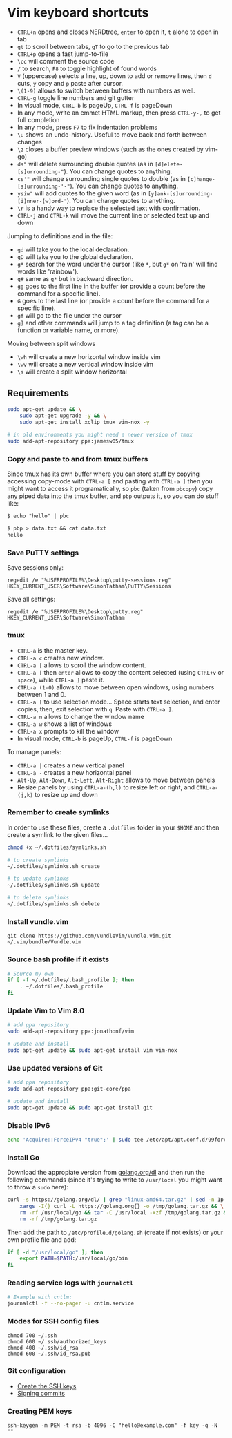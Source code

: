 # Vim keyboard shortcuts

* `CTRL+n` opens and closes NERDtree, `enter` to open it, `t` alone to open in tab
* `gt` to scroll between tabs, `gT` to go to the previous tab
* `CTRL+p` opens a fast jump-to-file
* `\cc` will comment the source code
* `/` to search, `F8` to toggle highlight of found words
* `V` (uppercase) selects a line, up, down to add or remove lines, then `d` cuts, `y` copy and `p` paste after cursor.
* `\(1-9)` allows to switch between buffers with numbers as well.
* `CTRL-g` toggle line numbers and git gutter
* In visual mode, `CTRL-b` is pageUp, `CTRL-f` is pageDown
* In any mode, write an emmet HTML markup, then press `CTRL-y-,` to get full completion
* In any mode, press `F7` to fix indentation problems
* `\u` shows an undo-history. Useful to move back and forth between changes
* `\z` closes a buffer preview windows (such as the ones created by vim-go)
* `ds"` will delete surrounding double quotes (as in `[d]elete-[s]urrounding-"`). You can change quotes to anything.
* `cs'"` will change surrounding single quotes to double (as in `[c]hange-[s]urrounding-'-"`). You can change quotes to anything.
* `ysiw"` will add quotes to the given word (as in `[y]ank-[s]urrounding-[i]nner-[w]ord-"`). You can change quotes to anything.
* `\r` is a handy way to replace the selected text with confirmation.
* `CTRL-j` and `CTRL-k` will move the current line or selected text up and down

Jumping to definitions and in the file:
* `gd` will take you to the local declaration.
* `gD` will take you to the global declaration.
* `g*` search for the word under the cursor (like `*`, but `g*` on 'rain' will find words like 'rainbow').
* `g#` same as `g*` but in backward direction.
* `gg` goes to the first line in the buffer (or provide a count before the command for a specific line).
* `G` goes to the last line (or provide a count before the command for a specific line).
* `gf` will go to the file under the cursor
* `g]` and other commands will jump to a tag definition (a tag can be a function or variable name, or more).

Moving between split windows
* `\wh` will create a new horizontal window inside vim
* `\wv` will create a new vertical window inside vim
* `\s` will create a split window horizontal
## Requirements

```bash
sudo apt-get update && \
    sudo apt-get upgrade -y && \
    sudo apt-get install xclip tmux vim-nox -y
    
# in old environments you might need a newer version of tmux
sudo add-apt-repository ppa:jamesw05/tmux
```

### Copy and paste to and from tmux buffers

Since tmux has its own buffer where you can store stuff by copying accessing copy-mode with `CTRL-a [` and pasting with `CTRL-a ]` then
you might want to access it programatically, so `pbc` (taken from `pbcopy`) copy any piped data into the tmux buffer, and `pbp` outputs
it, so you can do stuff like:

```txt
$ echo "hello" | pbc

$ pbp > data.txt && cat data.txt
hello
```

### Save PuTTY settings

Save sessions only:
```
regedit /e "%USERPROFILE%\Desktop\putty-sessions.reg" HKEY_CURRENT_USER\Software\SimonTatham\PuTTY\Sessions
```

Save all settings:
```
regedit /e "%USERPROFILE%\Desktop\putty.reg" HKEY_CURRENT_USER\Software\SimonTatham
```

### tmux

* `CTRL-a` is the master key.
* `CTRL-a c` creates new window.
* `CTRL-a [` allows to scroll the window content.
* `CTRL-a [` then `enter` allows to copy the content selected (using `CTRL+v` or `space`), while `CTRL-a ]` paste it.
* `CTRL-a (1-0)` allows to move between open windows, using numbers between 1 and 0.
* `CTRL-a [` to use selection mode... Space starts text selection, and enter copies, then, exit selection with `q`. Paste with `CTRL-a ]`.
* `CTRL-a n` allows to change the window name
* `CTRL-a w` shows a list of windows
* `CTRL-a x` prompts to kill the window
* In visual mode, `CTRL-b` is pageUp, `CTRL-f` is pageDown

To manage panels:

* `CTRL-a |` creates a new vertical panel
* `CTRL-a -` creates a new horizontal panel
* `Alt-Up`, `Alt-Down`, `Alt-Left`, `Alt-Right` allows to move between panels
* Resize panels by using `CTRL-a-(h,l)` to resize left or right, and `CTRL-a-(j,k)` to resize up and down

### Remember to create symlinks

In order to use these files, create a `.dotfiles` folder in your `$HOME` and then create a symlink to the given files...

```bash
chmod +x ~/.dotfiles/symlinks.sh

# to create symlinks
~/.dotfiles/symlinks.sh create

# to update symlinks
~/.dotfiles/symlinks.sh update

# to delete symlinks
~/.dotfiles/symlinks.sh delete
```

### Install vundle.vim

```
git clone https://github.com/VundleVim/Vundle.vim.git ~/.vim/bundle/Vundle.vim
```

### Source bash profile if it exists

```bash
# Source my own
if [ -f ~/.dotfiles/.bash_profile ]; then
    . ~/.dotfiles/.bash_profile
fi
```

### Update Vim to Vim 8.0

```bash
# add ppa repository
sudo add-apt-repository ppa:jonathonf/vim

# update and install
sudo apt-get update && sudo apt-get install vim vim-nox
```

### Use updated versions of Git

```bash
# add ppa repository
sudo add-apt-repository ppa:git-core/ppa

# update and install
sudo apt-get update && sudo apt-get install git
```

### Disable IPv6

```bash
echo 'Acquire::ForceIPv4 "true";' | sudo tee /etc/apt/apt.conf.d/99force-ipv4
```

### Install Go

Download the appropiate version from [golang.org/dl](https://golang.org/dl/) and then run the following commands (since it's trying to write to `/usr/local` you might want to throw a `sudo` here):

```bash
curl -s https://golang.org/dl/ | grep "linux-amd64.tar.gz" | sed -n 1p | sed -E 's/.*"([^"]+)".*/\1/' | \
    xargs -I{} curl -L https://golang.org{} -o /tmp/golang.tar.gz && \
    rm -rf /usr/local/go && tar -C /usr/local -xzf /tmp/golang.tar.gz && \
    rm -rf /tmp/golang.tar.gz
```

Then add the path to `/etc/profile.d/golang.sh` (create if not exists) or your own profile file and add:

```bash
if [ -d "/usr/local/go" ]; then
    export PATH=$PATH:/usr/local/go/bin
fi
```

### Reading service logs with `journalctl`

```bash
# Example with cntlm:
journalctl -f --no-pager -u cntlm.service
```

### Modes for SSH config files

```
chmod 700 ~/.ssh
chmod 600 ~/.ssh/authorized_keys
chmod 400 ~/.ssh/id_rsa
chmod 600 ~/.ssh/id_rsa.pub
```

### Git configuration

   * [Create the SSH keys](https://help.github.com/articles/generating-a-new-ssh-key-and-adding-it-to-the-ssh-agent/)
   * [Signing commits](https://help.github.com/articles/generating-a-new-gpg-key/)

### Creating PEM keys

```
ssh-keygen -m PEM -t rsa -b 4096 -C "hello@example.com" -f key -q -N ""
```
